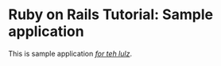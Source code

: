 # Ruby on Rails Tutorial: Sample application

This is sample application [*for teh lulz*](http://nyan.cat).
